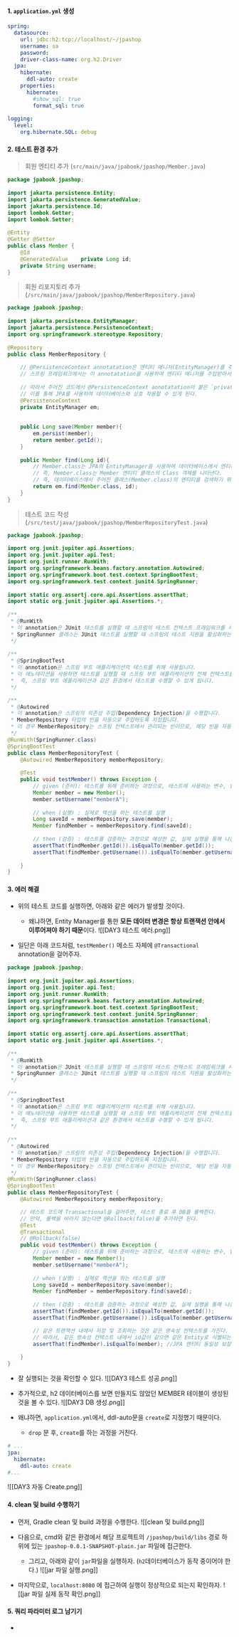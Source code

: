 
#### 1. `application.yml` 생성

```yml
spring:  
  datasource:  
    url: jdbc:h2:tcp://localhost/~/jpashop  
    username: sa  
    password:  
    driver-class-name: org.h2.Driver  
  jpa:  
    hibernate:  
      ddl-auto: create  
    properties:  
      hibernate:  
        #show_sql: true  
        format_sql: true  
  
logging:  
  level:  
    org.hibernate.SQL: debug
```

#### 2. 테스트 환경 추가

> 회원 엔티티 추가 (`src/main/java/jpabook/jpashop/Member.java`)
```java
package jpabook.jpashop;  
  
import jakarta.persistence.Entity;  
import jakarta.persistence.GeneratedValue;  
import jakarta.persistence.Id;  
import lombok.Getter;  
import lombok.Setter;  
  
@Entity  
@Getter @Setter  
public class Member {  
    @Id  
    @GeneratedValue    private Long id;  
    private String username;  
}
```

> 회원 리포지토리 추가 (`/src/main/java/jpabook/jpashop/MemberRepository.java`)
```java
package jpabook.jpashop;  
  
import jakarta.persistence.EntityManager;  
import jakarta.persistence.PersistenceContext;  
import org.springframework.stereotype.Repository;  
  
@Repository  
public class MemberRepository {  
  
    // @PersistenceContext annotatation은 엔티티 매니저(EntityManager)를 주입받는 데 사용된다.  
    // 스프링 프레임워크에서는 이 annotatation을 사용하여 엔티티 매니저를 주입받아서 JPA를 사용할 수 있도록 한다.  
  
    // 따라서 주어진 코드에서 @PersistenceContext annotatation이 붙은 `private EntityManager em;`은 엔티티 매니저를 주입받는 필드를 선언하는 것이다.  
    // 이를 통해 JPA를 사용하여 데이터베이스와 상호 작용할 수 있게 된다.  
    @PersistenceContext  
    private EntityManager em;  
  
  
    public Long save(Member member){  
        em.persist(member);  
        return member.getId();  
    }  
  
    public Member find(Long id){  
        // Member.class는 JPA의 EntityManager을 사용하여 데이터베이스에서 엔티티를 검색하는 메소드이다.  
        // 즉, Member.class는 Member 엔티티 클래스의 Class 객체를 나타낸다.  
        // 즉, 데이터베이스에서 주어진 클래스(Member.class)의 엔티티를 검색하기 위해 Member.class라는 걸 1번째 파라미터 인자로 넘기는 것이고, 그를 통해 해당 기본 키(id) 값을 기반으로 엔티티를 식별하여 반환할 수 있는 것이다.  
        return em.find(Member.class, id);  
    }  
}
```

> 테스트 코드 작성 (`/src/test/java/jpabook/jpashop/MemberRepositoryTest.java`)
```java
package jpabook.jpashop;  
  
import org.junit.jupiter.api.Assertions;  
import org.junit.jupiter.api.Test;  
import org.junit.runner.RunWith;  
import org.springframework.beans.factory.annotation.Autowired;  
import org.springframework.boot.test.context.SpringBootTest;  
import org.springframework.test.context.junit4.SpringRunner;  
  
import static org.assertj.core.api.Assertions.assertThat;  
import static org.junit.jupiter.api.Assertions.*;  
  
/**  
 * @RunWith  
 * 이 annotation은 JUnit 테스트를 실행할 때 스프링의 테스트 컨텍스트 프레임워크를 사용하도록 지정합니다.  
 * SpringRunner 클래스는 JUnit 테스트를 실행할 때 스프링의 테스트 지원을 활성화하는 역할을 합니다  
 */  
  
/**  
 * @SpringBootTest  
 * 이 annotation은 스프링 부트 애플리케이션의 테스트를 위해 사용됩니다.  
 * 이 애노테이션을 사용하면 테스트를 실행할 때 스프링 부트 애플리케이션의 전체 컨텍스트를 로드하게 됩니다.  
 *  즉, 스프링 부트 애플리케이션과 같은 환경에서 테스트를 수행할 수 있게 됩니다.  
 */ 

/**  
 * @Autowired  
 * 이 annotation은 스프링의 의존성 주입(Dependency Injection)을 수행합니다.  
 * MemberRepository 타입의 빈을 자동으로 주입하도록 지정합니다.  
 * 이 경우 MemberRepository는 스프링 컨텍스트에서 관리되는 빈이므로, 해당 빈을 자동으로 주입하여 테스트에서 사용할 수 있게 됩니다.  
 */
@RunWith(SpringRunner.class)  
@SpringBootTest  
public class MemberRepositoryTest {  
    @Autowired MemberRepository memberRepository;  
  
    @Test  
    public void testMember() throws Exception {  
        // given (준비): 테스트를 위해 준비하는 과정으로, 테스트에 사용하는 변수, 입력 값 등을 정의  
        Member member = new Member();  
        member.setUsername("memberA");  
  
        // when (실행) : 실제로 액션을 하는 테스트를 실행  
        Long saveId = memberRepository.save(member);  
        Member findMember = memberRepository.find(saveId);  
  
        // then (검증) : 테스트를 검증하는 과정으로 예상한 값, 실제 실행을 통해 나온 값의 비교  
        assertThat(findMember.getId()).isEqualTo(member.getId());  
        assertThat(findMember.getUsername()).isEqualTo(member.getUsername());  
  
    }  
}
```


#### 3. 에러 해결

- 위의 테스트 코드를 실행하면, 아래와 같은 에러가 발생할 것이다.
	- 왜냐하면, Entity Manager를 통한 **모든 데이터 변경은 항상 트랜잭션 안에서 이루어져야 하기 때문**이다.
![[DAY3 테스트 에러.png]]

- 일단은 아래 코드처럼, `testMember()` 메소드 자체에 `@Transactional` annotation을 걸어주자.
```java
package jpabook.jpashop;  
  
import org.junit.jupiter.api.Assertions;  
import org.junit.jupiter.api.Test;  
import org.junit.runner.RunWith;  
import org.springframework.beans.factory.annotation.Autowired;  
import org.springframework.boot.test.context.SpringBootTest;  
import org.springframework.test.context.junit4.SpringRunner;  
import org.springframework.transaction.annotation.Transactional;  
  
import static org.assertj.core.api.Assertions.assertThat;  
import static org.junit.jupiter.api.Assertions.*;  
  
/**  
 * @RunWith  
 * 이 annotation은 JUnit 테스트를 실행할 때 스프링의 테스트 컨텍스트 프레임워크를 사용하도록 지정합니다.  
 * SpringRunner 클래스는 JUnit 테스트를 실행할 때 스프링의 테스트 지원을 활성화하는 역할을 합니다  
 */  
  
/**  
 * @SpringBootTest  
 * 이 annotation은 스프링 부트 애플리케이션의 테스트를 위해 사용됩니다.  
 * 이 애노테이션을 사용하면 테스트를 실행할 때 스프링 부트 애플리케이션의 전체 컨텍스트를 로드하게 됩니다.  
 *  즉, 스프링 부트 애플리케이션과 같은 환경에서 테스트를 수행할 수 있게 됩니다.  
 */  
 
/**  
 * @Autowired  
 * 이 annotation은 스프링의 의존성 주입(Dependency Injection)을 수행합니다.  
 * MemberRepository 타입의 빈을 자동으로 주입하도록 지정합니다.  
 * 이 경우 MemberRepository는 스프링 컨텍스트에서 관리되는 빈이므로, 해당 빈을 자동으로 주입하여 테스트에서 사용할 수 있게 됩니다.  
 */
@RunWith(SpringRunner.class)  
@SpringBootTest  
public class MemberRepositoryTest {  
    @Autowired MemberRepository memberRepository;  

    // 테스트 코드에 Transactional을 걸어주면, 테스트 종료 후 DB를 롤백한다.
    // 만약, 롤백을 바라지 않는다면 @Rollback(false)를 추가하면 된다.
    @Test  
    @Transactional  
    // @Rollback(false)
    public void testMember() throws Exception {  
        // given (준비): 테스트를 위해 준비하는 과정으로, 테스트에 사용하는 변수, 입력 값 등을 정의  
        Member member = new Member();  
        member.setUsername("memberA");  
  
        // when (실행) : 실제로 액션을 하는 테스트를 실행  
        Long saveId = memberRepository.save(member);  
        Member findMember = memberRepository.find(saveId);  
  
        // then (검증) : 테스트를 검증하는 과정으로 예상한 값, 실제 실행을 통해 나온 값의 비교  
        assertThat(findMember.getId()).isEqualTo(member.getId());  
        assertThat(findMember.getUsername()).isEqualTo(member.getUsername());  

		// 같은 트랜잭션 내에서 저장 및 조회하는 것은 같은 영속성 컨텍스트를 가진다.
		// 따라서, 같은 영속성 컨텍스트 내에서 id값이 같으면 같은 Entity로 식별되는 것이다. 
		assertThat(findMember).isEqualTo(member); //JPA 엔티티 동일성 보장
		
    }  
}
```

- 잘 실행되는 것을 확인할 수 있다.
![[DAY3 테스트 성공.png]]

- 추가적으로, h2 데이터베이스를 보면 만들지도 않았던 MEMBER 테이블이 생성된 것을 볼 수 있다.
![[DAY3 DB 생성.png]]

- 왜냐하면, `application.yml`에서, ddl-auto문을 `create`로 지정했기 때문이다.
	- `drop` 문 후, `create`를 하는 과정을 거친다.
```yml
# ...
jpa:  
  hibernate:  
    ddl-auto: create
#...
```
![[DAY3 자동 Create.png]]


#### 4. clean 및 build 수행하기

- 먼저, Gradle clean 및 build 과정을 수행한다.
![[clean 및 build.png]]

- 다음으로, cmd와 같은 환경에서 해당 프로젝트의 `/jpashop/build/libs` 경로 하위에 있는 `jpashop-0.0.1-SNAPSHOT-plain.jar` 파일에 접근한다. 
	- 그리고, 아래와 같이 `jar`파일을 실행하자. (`h2`데이터베이스가 동작 중이어야 한다.)
![[jar 파일 실행.png]]

- 마지막으로, `localhost:8080` 에 접근하여 실행이 정상적으로 되는지 확인하자.
![[jar 파일 실제 동작 확인.png]]

#### 5. 쿼리 파라미터 로그 남기기

- 
